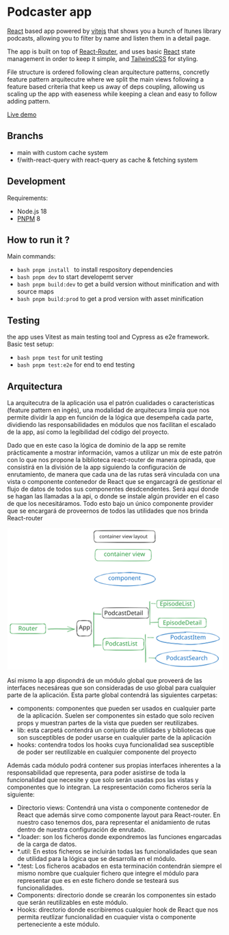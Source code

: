 # Podcaster app

[React](https://es.react.dev/) based app powered by [vitejs](https://vitejs.dev/) that shows you a bunch of Itunes library podcasts, allowing you to filter by name and listen them in a detail page.

The app is built on top of [React-Router](https://reactrouter.com/en/main), and uses basic [React](https://es.react.dev/) state management in order to keep it simple, and [TailwindCSS](https://tailwindcss.com/) for styling.

File structure is ordered following clean arquitecture patterns, concretly feature pattern arquitecutre where we split the main views following a feature based criteria that keep us away of deps coupling, allowing us scaling up the app with easeness while keeping a clean and easy to follow adding pattern.

[Live demo](https://podcasterapp.netlify.app/)

## Branchs

- main with custom cache system
- f/with-react-query with react-query as cache & fetching system

## Development

Requirements:

- Node.js 18
- [PNPM](https://pnpm.io/) 8

## How to run it ?

Main commands:

- `bash pnpm install ` to install respository dependencies
- `bash pnpm dev` to start developemt server
- `bash pnpm build:dev` to get a build version without minification and with source maps
- `bash pnpm build:prod` to get a prod version with asset minification

## Testing

the app uses Vitest as main testing tool and Cypress as e2e framework.
Basic test setup:

- `bash pnpm test` for unit testing
- `bash pnpm test:e2e` for end to end testing

## Arquitectura

La arquitecutra de la aplicación usa el patrón cualidades o caracteristicas (feature pattern en ingés), una modalidad de arquitecura limpia que nos permite dividir la app en función de la lógica que desempeña cada parte, dividiendo las responsabilidades en módulos que nos facilitan el escalado de la app, así como la legibilidad del código del proyecto.

Dado que en este caso la lógica de dominio de la app se remite prácticamente a mostrar información, vamos a utilizar un mix de este patrón con lo que nos propone la biblioteca react-router de manera opinada, que consistirá en la división de la app siguiendo la configuración de enrutamiento, de manera que cada una de las rutas será vinculada con una vista o componente contenedor de React que se engarcagrá de gestionar el flujo de datos de todos sus componentes desdcendentes. Será aquí donde se hagan las llamadas a la api, o donde se instale algún provider en el caso de que los necesitáramos. Todo esto bajo un único componente provider que se encargará de proveernos de todos las utilidades que nos brinda React-router

![<app structure>](./podcasts-component-diagram.svg)

Así mismo la app dispondrá de un módulo global que proveerá de las interfaces necesáreas que son consideradas de uso global para cualquier parte de la aplicación. Esta parte global contendrá las siguientes carpetas:

- components: componentes que pueden ser usados en cualquier parte de la aplicación. Suelen ser componentes sin estado que solo reciven props y muestran partes de la vista que pueden ser reutilizabes.
- lib: esta carpetá contendrá un conjunto de utilidades y bibliotecas que son susceptibles de poder usarse en cualquier parte de la aplicación
- hooks: contendra todos los hooks cuya funcionalidad sea susceptible de poder ser reutilizable en cualquier componente del proyecto

Además cada módulo podrá contener sus propias interfaces inherentes a la responsabilidad que representa, para poder asistirse de toda la funcionalidad que necesite y que solo serán usadas pos las vistas y componentes que lo integran. La respresentación como ficheros sería la siguiente:

- Directorio views: Contendrá una vista o componente contenedor de React que además sirve como componente layout para React-router. En nuestro caso tenemos dos, para representar el anidamiento de rutas dentro de nuestra configuración de enrutado.
- \*.loader: son los ficheros donde expondremos las funciones engarcadas de la carga de datos.
- \*.util: En estos ficheros se incluirán todas las funcionalidades que sean de utilidad para la lógica que se desarrolla en el módulo.
- \*.test: Los ficheros acabados en esta terminación contendrán siempre el mismo nombre que cualquier fichero que integre el módulo para representar que es en este fichero donde se testeará sus funcionalidades.
- Components: directorio donde se crearán los componentes sin estado que serán reutilizables en este módulo.
- Hooks: directorio donde escribiremos cualquier hook de React que nos permita reutlizar funcionalidad en cuaquier vista o componente perteneciente a este módulo.
